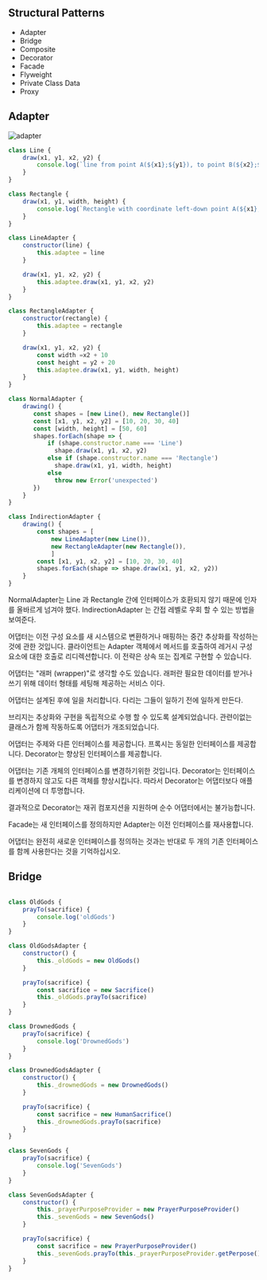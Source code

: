 

## Structural Patterns

- Adapter
- Bridge
- Composite
- Decorator
- Facade
- Flyweight
- Private Class Data
- Proxy


## Adapter

![adapter](https://sourcemaking.com/files/v2/content/patterns/Adapter_example1.svg)

```js
class Line {
    draw(x1, y1, x2, y2) {
        console.log(`line from point A(${x1};${y1}), to point B(${x2};${y2})` )
    }
}

class Rectangle {
    draw(x1, y1, width, height) {
        console.log(`Rectangle with coordinate left-down point A(${x1};${y1}), width: ${width} height: ${height}` )
    }
}

class LineAdapter {
    constructor(line) {
        this.adaptee = line
    }

    draw(x1, y1, x2, y2) {
        this.adaptee.draw(x1, y1, x2, y2)
    }
}

class RectangleAdapter {
    constructor(rectangle) {
        this.adaptee = rectangle
    }

    draw(x1, y1, x2, y2) {
        const width =x2 + 10
        const height = y2 + 20
        this.adaptee.draw(x1, y1, width, height)
    }
}

class NormalAdapter {
    drawing() {
       const shapes = [new Line(), new Rectangle()]
       const [x1, y1, x2, y2] = [10, 20, 30, 40]
       const [width, height] = [50, 60]
       shapes.forEach(shape => {
           if (shape.constructor.name === 'Line')
             shape.draw(x1, y1, x2, y2)
           else if (shape.constructor.name === 'Rectangle')
             shape.draw(x1, y1, width, height)
           else
             throw new Error('unexpected')
       })
    }
}

class IndirectionAdapter {
    drawing() {
        const shapes = [
            new LineAdapter(new Line()),
            new RectangleAdapter(new Rectangle()),
            ]
        const [x1, y1, x2, y2] = [10, 20, 30, 40]
        shapes.forEach(shape => shape.draw(x1, y1, x2, y2))
    }
}
```

NormalAdapter는 Line 과 Rectangle 간에 인터페이스가 호환되지 않기 때문에 인자를 올바르게 넘겨야 했다.
IndirectionAdapter 는 간접 레벨로 우회 할 수 있는 방법을 보여준다.

어댑터는 이전 구성 요소를 새 시스템으로 변환하거나 매핑하는 중간 추상화를 작성하는 것에 관한 것입니다. 클라이언트는 Adapter 객체에서 메서드를 호출하여 레거시 구성 요소에 대한 호출로 리디렉션합니다. 이 전략은 상속 또는 집계로 구현할 수 있습니다.

어댑터는 "래퍼 (wrapper)"로 생각할 수도 있습니다.
래퍼란 필요한 데이터를 받거나 쓰기 위해 데이터 형태를 세팅해 제공하는 서비스 이다.

어댑터는 설계된 후에 일을 처리합니다. 다리는 그들이 일하기 전에 일하게 만든다.

브리지는 추상화와 구현을 독립적으로 수행 할 수 있도록 설계되었습니다. 관련이없는 클래스가 함께 작동하도록 어댑터가 개조되었습니다.

어댑터는 주제와 다른 인터페이스를 제공합니다. 프록시는 동일한 인터페이스를 제공합니다. Decorator는 향상된 인터페이스를 제공합니다.

어댑터는 기존 개체의 인터페이스를 변경하기위한 것입니다. Decorator는 인터페이스를 변경하지 않고도 다른 객체를 향상시킵니다. 따라서 Decorator는 어댑터보다 애플리케이션에 더 투명합니다. 

결과적으로 Decorator는 재귀 컴포지션을 지원하며 순수 어댑터에서는 불가능합니다.

Facade는 새 인터페이스를 정의하지만 Adapter는 이전 인터페이스를 재사용합니다. 

어댑터는 완전히 새로운 인터페이스를 정의하는 것과는 반대로 두 개의 기존 인터페이스를 함께 사용한다는 것을 기억하십시오.

## Bridge

```js

class OldGods {
    prayTo(sacrifice) {
        console.log('oldGods')
    }
}

class OldGodsAdapter {
    constructor() {
        this._oldGods = new OldGods()
    }

    prayTo(sacrifice) {
        const sacrifice = new Sacrifice()
        this._oldGods.prayTo(sacrifice)
    }
}

class DrownedGods {
    prayTo(sacrifice) {
        console.log('DrownedGods')
    }
}

class DrownedGodsAdapter {
    constructor() {
        this._drownedGods = new DrownedGods()
    }

    prayTo(sacrifice) {
        const sacrifice = new HumanSacrifice()
        this._drownedGods.prayTo(sacrifice)
    }
}

class SevenGods {
    prayTo(sacrifice) {
        console.log('SevenGods')
    }
}

class SevenGodsAdapter {
    constructor() {
        this._prayerPurposeProvider = new PrayerPurposeProvider()
        this._sevenGods = new SevenGods()
    }

    prayTo(sacrifice) {
        const sacrifice = new PrayerPurposeProvider()
        this._sevenGods.prayTo(this._prayerPurposeProvider.getPerpose())
    }
}

```